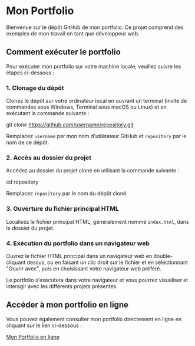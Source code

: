 # Mon Portfolio

Bienvenue sur le dépôt GitHub de mon portfolio. Ce projet comprend des exemples de mon travail en tant que développeur web.

## Comment exécuter le portfolio

Pour exécuter mon portfolio sur votre machine locale, veuillez suivre les étapes ci-dessous :

### 1. Clonage du dépôt

Clonez le dépôt sur votre ordinateur local en ouvrant un terminal (invite de commandes sous Windows, Terminal sous macOS ou Linux) et en exécutant la commande suivante :

git clone https://github.com/username/repository.git


Remplacez `username` par mon nom d'utilisateur GitHub et `repository` par le nom de ce dépôt.

### 2. Accès au dossier du projet

Accédez au dossier du projet cloné en utilisant la commande suivante :

cd repository


Remplacez `repository` par le nom du dépôt cloné.

### 3. Ouverture du fichier principal HTML

Localisez le fichier principal HTML, généralement nommé `index.html`, dans le dossier du projet.

### 4. Exécution du portfolio dans un navigateur web

Ouvrez le fichier HTML principal dans un navigateur web en double-cliquant dessus, ou en faisant un clic droit sur le fichier et en sélectionnant "Ouvrir avec", puis en choisissant votre navigateur web préféré.

Le portfolio s'exécutera dans votre navigateur et vous pourrez visualiser et interagir avec les différents projets présentés.

## Accéder à mon portfolio en ligne

Vous pouvez également consulter mon portfolio directement en ligne en cliquant sur le lien ci-dessous :

[Mon Portfolio en ligne](https://github.com/caro553/Mon-Portfolio.git)

